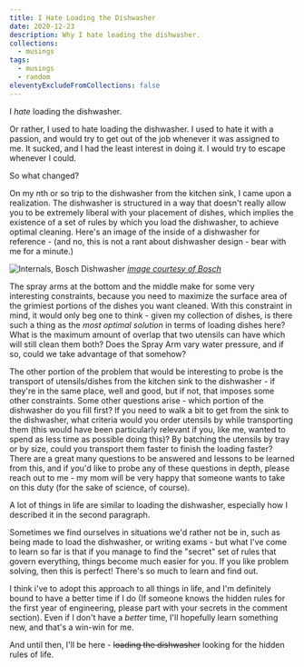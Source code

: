 ```yaml
---
title: I Hate Loading the Dishwasher
date: 2020-12-23
description: Why I hate loading the dishwasher.
collections:
  - musings
tags:
  - musings
  - random
eleventyExcludeFromCollections: false
---
```


I _hate_ loading the dishwasher.

Or rather, I used to hate loading the dishwasher. I used to hate it with a passion, and would try to get out of the job whenever it was assigned to me. It sucked, and I had the least interest in doing it. I would try to escape whenever I could.

So what changed?

On my $n$th or so trip to the dishwasher from the kitchen sink, I came upon a realization. The dishwasher is structured in a way that doesn't really allow you to be extremely liberal with your placement of dishes, which implies the existence of a set of rules by which you load the dishwasher, to achieve optimal cleaning. Here's an image of the inside of a dishwasher for reference - (and no, this is not a rant about dishwasher design - bear with me for a minute.)

![Internals, Bosch Dishwasher](https://media3.bosch-home.com/Images/1600x/14079146_06_Tile_1.webp)
_[image courtesy of Bosch](https://www.bosch-home.in/products/dishwasher)_

The spray arms at the bottom and the middle make for some very interesting constraints, because you need to maximize the surface area of the grimiest portions of the dishes you want cleaned. With this constraint in mind, it would only beg one to think - given my collection of dishes, is there such a thing as the _most optimal solution_ in terms of loading dishes here? What is the maximum amount of overlap that two utensils can have which will still clean them both? Does the Spray Arm vary water pressure, and if so, could we take advantage of that somehow?

The other portion of the problem that would be interesting to probe is the transport of utensils/dishes from the kitchen sink to the dishwasher - if they're in the same place, well and good, but if not, that imposes some other constraints. Some other questions arise - which portion of the dishwasher do you fill first? If you need to walk a bit to get from the sink to the dishwasher, what criteria would you order utensils by while transporting them (this would have been particularly relevant if you, like me, wanted to spend as less time as possible doing this)? By batching the utensils by tray or by size, could you transport them faster to finish the loading faster? There are a great many questions to be answered and lessons to be learned from this, and if you'd like to probe any of these questions in depth, please reach out to me - my mom will be very happy that someone wants to take on this duty (for the sake of science, of course).

A lot of things in life are similar to loading the dishwasher, especially how I described it in the second paragraph.

Sometimes we find ourselves in situations we'd rather not be in, such as being made to load the dishwasher, or writing exams - but what I've come to learn so far is that if you manage to find the "secret" set of rules that govern everything, things become much easier for you. If you like problem solving, then this is perfect! There's so much to learn and find out.

I think i've to adopt this approach to all things in life, and I'm definitely bound to have a better time if I do (If someone knows the hidden rules for the first year of engineering, please part with your secrets in the comment section). Even if I don't have a _better_ time, I'll hopefully learn something new, and that's a win-win for me.

And until then, I'll be here - ~~loading the dishwasher~~ looking for the hidden rules of life.
